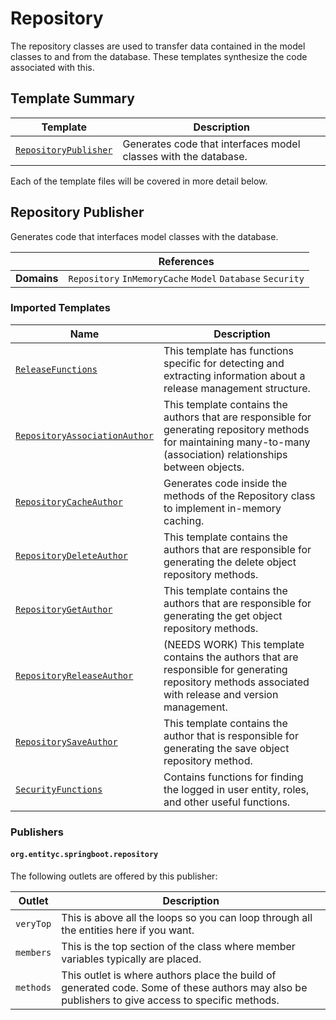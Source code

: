 [//]: # ( =====preserve===== start-Introduction ===== )
# Repository

The repository classes are used to transfer data contained in the model classes to and from the database. These templates synthesize the code associated with this.

[//]: # ( =====preserve===== end-Introduction ===== )

<a name="template-summary"></a>
## Template Summary

|Template|Description|
|---|---|
| [`RepositoryPublisher`](#repository-publisher) | Generates code that interfaces model classes with the database. |

Each of the template files will be covered in more detail below.

<a name="repository-publisher"></a>
## Repository Publisher

Generates code that interfaces model classes with the database.

| |References|
|---|---|
| **Domains** |`Repository` `InMemoryCache` `Model` `Database` `Security` |

### Imported Templates

| Name | Description |
|---|---|
| [`ReleaseFunctions`](../release) | This template has functions specific for detecting and extracting information about a release management structure. |
| [`RepositoryAssociationAuthor`](authors) | This template contains the authors that are responsible for generating repository methods for maintaining many-to-many (association) relationships between objects. |
| [`RepositoryCacheAuthor`](authors) | Generates code inside the methods of the Repository class to implement in-memory caching. |
| [`RepositoryDeleteAuthor`](authors) | This template contains the authors that are responsible for generating the delete object repository methods. |
| [`RepositoryGetAuthor`](authors) | This template contains the authors that are responsible for generating the get object repository methods. |
| [`RepositoryReleaseAuthor`](authors) | (NEEDS WORK) This template contains the authors that are responsible for generating repository methods associated with release and version management. |
| [`RepositorySaveAuthor`](authors) | This template contains the author that is responsible for generating the save object repository method. |
| [`SecurityFunctions`](../security) | Contains functions for finding the logged in user entity, roles, and other useful functions. |

### Publishers

#### `org.entityc.springboot.repository`



The following outlets are offered by this publisher:

| Outlet | Description |
|---|---|
| `veryTop` | This is above all the loops so you can loop through all the entities here if you want.|
| `members` | This is the top section of the class where member variables typically are placed.|
| `methods` | This outlet is where authors place the build of generated code. Some of these authors may also be publishers to give access to specific methods.|


